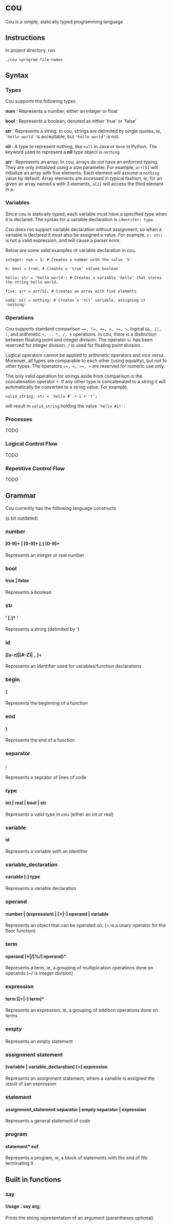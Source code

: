 # cou

Cou is a simple, statically typed programming language

## Instructions

In project directory, run
```
./cou <program-file-name>
```

## Syntax

### Types

Cou supports the following types

**num** : Represents a number, either an integer or float

**bool** : Represents a boolean, denoted as either 'true' or 'false'

**str** : Represents a string. In cou, strings are delimited by single quotes, ie, ```'hello world'``` is acceptable, but ```"hello world"``` is not.

**nil** : A type to represent nothing, like ```null``` in Java or ```None``` in Python. The keyword used to represent a **nil** type object is ```nothing```

**arr** : Represents an array. In cou, arrays do not have an enforced typing. They are only initialized using a size parameter. For example, ```arr[5]``` will initialize an array with five elements. Each element will assume a ```nothing``` value by default.
Array elements are accessed in typical fashion, ie, for an given an array named a with 3 elements, ```a[2]``` will access the third element in a.

### Variables

Since cou is statically typed, each variable must have a specified type when it is declared. The syntax for a variable declaration is ```identifer: type```.

Cou does not support variable declaration without assignment, so when a variable is declared it must also be assigned a value. For example, ```s: str;``` is not a valid expression, and will cause a parser error.

Below are some valid examples of variable declaration in cou.

```
integer: num = 5; # Creates a number with the value '5'
```

```
b: bool = true; # Creates a 'true' valued boolean
```

```
hello: str = 'hello world'; # Creates a variable 'hello' that stores the string hello world.
```

```
five: arr = arr[5]; # Creates an array with five elements
```

```
nada: nil = nothing; # Creates a 'nil' variable, assigning it 'nothing'
```

### Operations

Cou supports standard comparison ```==, !=, <=, <, >=, >```, logical ```&&, ||, !```, and arithmetic ```+, -, *, /, %``` operations. In cou, there is a distinction between floating point and integer division. The operator ```%/``` has been reserved for integer division. ```/``` is used for floating point division.

Logical operators cannot be applied to arithmetic operators and vice versa. Moreover, all types are comparable to each other (using equality), but not to other types. The operators ```<=, <, >=, >``` are reserved for numeric use only.

The only valid operation for strings aside from comparison is the concatenation operator ```+```. If any other type is concatenated to a string it will automatically be converted to a string value. For example,
```
valid_string: str = 'hello #' + 1 + '!';
```

will result in ```valid_string``` holding the value ```'hello #1!'```.

### Processes

TODO
### Logical Control Flow
TODO
### Repetitive Control Flow
TODO


## Grammar

Cou currently has the following language constructs

(a bit outdated)
### number
#### [0-9]+ | [0-9]* [\.] [0-9]+

Represents an integer or real number

### bool
#### true | false

Represents a boolean

### str
#### ' [.]* '

Represents a string (delimited by ')

### id
#### [[a-z]|[A-Z]| _ ]+

Represents an identifier used for variables/function declarations

### begin
#### \{

Represents the beginning of a function

### end
#### \}

Represents the end of a function

### separator
#### ;

Represents a seprator of lines of code

### type
#### int | real | bool | str

Represents a valid type in cou (either an int or real)

### variable
#### id

Represents a variable with an identifier

### variable_declaration
#### variable [:] type

Represents a variable declaration

### operand
#### number | (expression) | [+|-] operand | variable

Represents an object that can be operated on. (~ is a unary operator for the floor function)

### term
#### operand [\*|/|%/] operand)*

Represents a term, ie, a grouping of multiplication operations done on operands (~/ is integer division)

### expression
#### term [[+|-] term]*

Represents an expression, ie, a grouping of addition operations done on terms

### empty
####

Represents an empty statement

### assignment statement
#### [variable | variable_declaration] [=] expression

Represents an assignment statement, where a variable is assigned the result of san expression

### statement
#### assignment_statement separator | empty separator | expression

Represents a general statement of code

### program
#### statement* eof

Represents a program, ie, a block of statements with the end of file terminating it

## Built in functions

### say
#### Usage : say arg;

Prints the string representation of an argument (parentheses optional)
